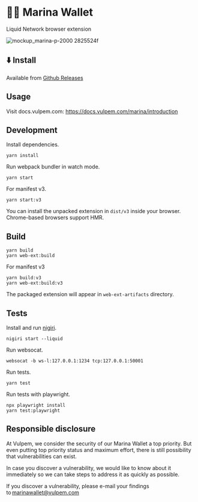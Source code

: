 # 🧜‍♀️ Marina Wallet
Liquid Network browser extension


![mockup_marina-p-2000 2825524f](https://user-images.githubusercontent.com/3596602/163511145-3085879d-486c-42d1-880a-1f8ba3f98803.png)



## ⬇️ Install

Available from [Github Releases](https://github.com/vulpemventures/marina/releases)

## Usage

Visit docs.vulpem.com: https://docs.vulpem.com/marina/introduction

## Development

Install dependencies.
```
yarn install
```

Run webpack bundler in watch mode.
```
yarn start
```

For manifest v3.
```
yarn start:v3
```

You can install the unpacked extension in `dist/v3` inside your browser. Chrome-based browsers support HMR.

## Build

```
yarn build
yarn web-ext:build
```

For manifest v3
```
yarn build:v3
yarn web-ext:build:v3
```

The packaged extension will appear in `web-ext-artifacts` directory.

## Tests

Install and run [nigiri](https://github.com/vulpemventures/nigiri).
```
nigiri start --liquid
```

Run websocat.
```
websocat -b ws-l:127.0.0.1:1234 tcp:127.0.0.1:50001
```

Run tests.
```
yarn test
```

Run tests with playwright.
```
npx playwright install
yarn test:playwright
```

## Responsible disclosure

At Vulpem, we consider the security of our Marina Wallet a top priority. But even putting top priority status and maximum effort, there is still possibility that vulnerabilities can exist. 

In case you discover a vulnerability, we would like to know about it immediately so we can take steps to address it as quickly as possible.  

If you discover a vulnerability, please e-mail your findings to marinawallet@vulpem.com
